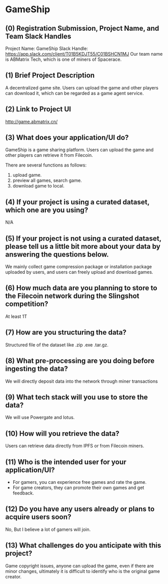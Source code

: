 

# GameShip

## (0) Registration Submission, Project Name, and Team Slack Handles

Project Name: GameShip
Slack Handle: https://app.slack.com/client/T01B5KDJT55/C01BSHCN1MJ
Our team name is ABMatrix Tech, which is one of miners of Spacerace.

## (1) Brief Project Description

A decentralized game site. Users can upload the game and other players can download it, which can be regarded as a game agent service.

## (2) Link to Project UI

http://game.abmatrix.cn/

## (3) What does your application/UI do?

GameShip is a game sharing platform. Users can upload the game and other players can retrieve it from Filecoin.

There are several functions as follows:

1. upload game.
2. preview all games, search game.
3. download game to local.

## (4) If your project is using a curated dataset, which one are you using?

N/A

## (5) If your project is not using a curated dataset, please tell us a little bit more about your data by answering the questions below.

We mainly collect game compression package or installation package uploaded by users, and users can freely upload and download games.

## (6) How much data are you planning to store to the Filecoin network during the Slingshot competition?

At least 1T

## (7) How are you structuring the data?

Structured file of the dataset like .zip .exe .tar.gz.

## (8) What pre-processing are you doing before ingesting the data?

We will directly deposit data into the network through miner transactions

## (9)  What tech stack will you use to store the data?

We will use Powergate and lotus.

## (10) How will you retrieve the data?

Users can retrieve data directly from IPFS or from Filecoin miners.

## (11) Who is the intended user for your application/UI?

* For gamers, you can experience free games and rate the game.
* For game creators, they can promote their own games and get feedback.


## (12) Do you have any users already or plans to acquire users soon?

No, But I believe a lot of gamers will join.

## (13) What challenges do you anticipate with this project?

Game copyright issues, anyone can upload the game, even if there are minor changes, ultimately it is difficult to identify who is the original game creator. 